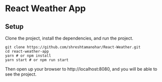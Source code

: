# React Weather App



## Setup

Clone the project, install the dependencies, and run the project.

```
git clone https://github.com/shreshtamanohar/React-Weather.git
cd react-weather-app
yarn # or npm install
yarn start # or npm run start
```

Then open up your browser to http://localhost:8080, and you will be able to see the project.


